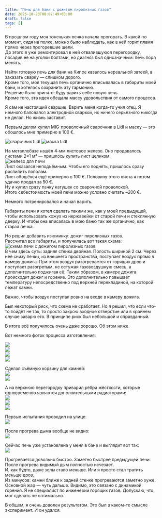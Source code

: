 ```yaml
---
title: "Печь для бани с дожигом пиролизных газов"
date: 2025-10-23T00:07:49+03:00
draft: false
tags: []
---
```


В прошлом году моя тоненькая печка начала прогорать. В какой-то момент, сидя на полке, можно было наблюдать, как в ней горит пламя прямо через прогоревшие щели.  
До этого я уже ремонтировал в ней отвалившуюся перегородку, посадив её на уголки болтами, но диагноз был однозначным: печь пора менять.

Найти готовую печь для бани на Кипре казалось нереальной затеей, а заказать сварку — слишком дорого.  
Кроме того, моя текущая печь органично вписывалась в габариты моей бани, и хотелось сохранить эту гармонию.  
Решение было принято: буду варить себе новую печь.  
Кроме того, эта идея обещала массу удовольствия от самого процесса.

Я сам не настоящий сварщик. Варить меня когда-то учил отец. Я немного баловался электродной сваркой, но ничего серьёзного никогда не делал. Но жизнь заставит.

Первым делом купил MIG-проволочный сварочник в Lidl и маску — это обошлось мне примерно в 100 €.

![сварочник Lidl](1.jpg)
![маска Lidl](2.jpg)

На металлобазе нашёл 4-мм листовое железо. Оно продавалось листами 2×1 м² — пришлось купить лист целиком.  
![железо для печи](3.jpg)  
Лист оказался неподъёмным. Чтобы его поднять, пришлось сразу распилить пополам.  
Лист обошёлся ещё примерно в 100 €. Половину этого листа я потом удачно продал за 50 €.  
Ну и купил сразу пачку катушек со сварочной проволокой.  
Итого себестоимость моей печи можно условно считать ~200 €.

Немного потренировался и начал варить.

Габариты печи я хотел сделать такими же, как у моей предыдущей, чтобы использовать кожух из нержавейки от старой печи и стеклянную дверку. И чтобы она вписалась в мою баню так же органично, как старая печка.

Но решил добавить изюминку: дожиг пиролизных газов.  
Рассчитал все габариты, и получилась вот такая схема:  
![схема печи с дожигом пиролизных газов](scheme.jpg)  
В чем здесь суть: задняя стенка двойная. Полость шириной 2 см. Через неё снизу печки, из внешнего пространства, поступает воздух прямо в камеру дожига. При этом воздух разогревается от горящих дров и поступает разогретым, не остужая газовоздушную смесь, а дополнительно поджигая её. Таким образом, в камере дожига происходит дожиг и горение. Это дополнительно повышает температуру непосредственно под верхней перекладиной, на которой лежат камни.

Важно, чтобы воздух поступал ровно на входе в камеру дожига.

Был некоторый риск, что схема не сработает. Но я решил, что если что-то пойдёт не так, то просто закрою входное отверстие или в крайнем случае заварю его. В принципе риск был небольшой и оправданный.

В итоге всё получилось очень даже хорошо. Об этом ниже.

Вот немного фоток процесса изготовления:

![](4.jpg)  
![](5.jpg)  
![](6.jpg)  
![](7.jpg)  

Сделал съёмную корзину для камней:  
![](8.jpg)  
![](9.jpg)  

А на верхнюю перегородку приварил рёбра жёсткости, которые одновременно являются дополнительными радиаторами:  
![](10.jpg)  
![](11.jpg)  
![](12.jpg)  

Первые испытания проводил на улице:  
![](14.jpg)  

После прогрева дыма вообще не видно:  
![](15.jpg)  

Сейчас печь уже установлена у меня в бане и выглядит вот так:  
![](furnace.jpg)  

Прогревается довольно быстро. Заметно быстрее предыдущей печи. После прогрева видимый дым полностью исчезает.  
И, как будто, даже золы стало меньше. Или я просто стал тратить меньше дров.  
Из минусов: камни ближе к задней стенке прогреваются заметно хуже. Основной жар — чуть дальше. Видимо, это связано с динамикой горения. Я не специалист по инженерии горящих газов. Допускаю, что мог сделать не оптимально.

В общем, я очень доволен результатом. Это был в каком-то смысле эксперимент. И он удался.
